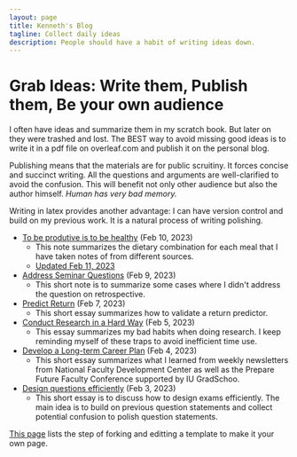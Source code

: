 ```yaml
---
layout: page
title: Kenneth's Blog
tagline: Collect daily ideas
description: People should have a habit of writing ideas down. 
---
```


# Grab Ideas: Write them, Publish them, Be your own audience

I often have ideas and summarize them in my scratch book. But later on they were trashed and lost. The BEST way to avoid missing good ideas is to write it in a pdf file on overleaf.com and publish it on the personal blog.

Publishing means that the materials are for public scruitiny. It forces concise and succinct writing. All the questions and arguments are well-clarified to avoid the confusion. This will benefit not only other audience but also the author himself. *Human has very bad memory.*

Writing in latex provides another advantage: I can have version control and build on my previous work. It is a natural process of writing polishing. 

* [To be produtive is to be healthy](assets/themes/twitter/Health_dietary.pdf) (Feb 10, 2023)
  * This note summarizes the dietary combination for each meal that I have taken notes of from different sources.
  * [Updated Feb 11, 2023](assets/themes/twitter/Health_dietary_20230211.pdf) 
* [Address Seminar Questions](assets/themes/twitter/addressing_questioning_seminar.pdf) (Feb 9, 2023)
  * This short note is to summarize some cases where I didn't address the question on retrospective.
* [Predict Return](assets/themes/twitter/topic_predictability.pdf) (Feb 7, 2023)
  * This short essay summarizes how to validate a return predictor. 
* [Conduct Research in a Hard Way](assets/themes/twitter/conduct_research.pdf) (Feb 5, 2023)
  * This essay summarizes my bad habits when doing research. I keep reminding myself of these traps to avoid inefficient time use. 
* [Develop a Long-term Career Plan](assets/themes/twitter/faculty_development.pdf) (Feb 4, 2023)
  * This short essay summarizes what I learned from weekly newsletters from National Faculty Development Center as well as the Prepare Future Faculty Conference supported by IU GradSchoo.
* [Design questions efficiently](assets/themes/twitter/exam_design.pdf) (Feb 3, 2023)
  * This short essay is to discuss how to design exams efficiently. The main idea is to build on previous question statements and collect potential confusion to polish question statements.



[This page](https://github.com/academicpages/academicpages.github.io) lists the step of forking and editting a template to make it your own page. 
